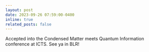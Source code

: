 ```yaml
---
layout: post
date: 2023-09-26 07:59:00-0400
inline: true
related_posts: false
---
```


Accepted into the Condensed Matter meets Quantum Information conference at ICTS. See ya in BLR!
